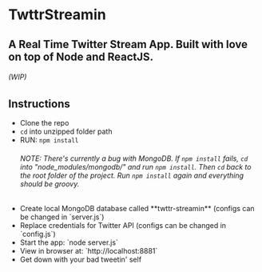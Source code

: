 # TwttrStreamin
## A Real Time Twitter Stream App. Built with love on top of Node and ReactJS.

###### (WIP)

## Instructions 
<ul>
<li>Clone the repo</li>
<li><code>cd</code> into unzipped folder path</li>
<li>RUN: <code>npm install</code></li>

<h6>NOTE: There's currently a bug with MongoDB. If <code>npm install</code> fails, <code>cd</code> into "node_modules/mongodb/" and run <code>npm install</code>. Then <code>cd</code> back to the root folder of the project. Run <code>npm install</code> again and everything should be groovy.</h6>

<li>Create local MongoDB database called **twttr-streamin** (configs can be changed in `server.js`)</li>
<li>Replace credentials for Twitter API (configs can be changed in `config.js`)</li>
<li>Start the app: `node server.js`</li>
<li>View in browser at: `http://localhost:8881`</li>
<li>Get down with your bad tweetin' self</li>
</ul>
